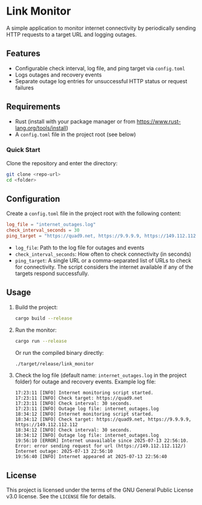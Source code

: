 # Link Monitor

A simple application to monitor internet connectivity by periodically sending HTTP requests to a target URL and logging outages.

## Features

- Configurable check interval, log file, and ping target via `config.toml`
- Logs outages and recovery events
- Separate outage log entries for unsuccessful HTTP status or request failures

## Requirements

- Rust (install with your package manager or from <https://www.rust-lang.org/tools/install>)
- A `config.toml` file in the project root (see below)

### Quick Start

Clone the repository and enter the directory:

```bash
git clone <repo-url>
cd <folder>
```

## Configuration

Create a `config.toml` file in the project root with the following content:

```toml
log_file = "internet_outages.log"
check_interval_seconds = 30
ping_target = "https://quad9.net, https://9.9.9.9, https://149.112.112.112"
```

- `log_file`: Path to the log file for outages and events
- `check_interval_seconds`: How often to check connectivity (in seconds)
- `ping_target`: A single URL or a comma-separated list of URLs to check for connectivity. The script considers the internet available if any of the targets respond successfully.

## Usage

1. Build the project:

   ```bash
   cargo build --release
   ```

2. Run the monitor:

   ```bash
   cargo run --release
   ```

   Or run the compiled binary directly:

   ```bash
   ./target/release/link_monitor
   ```

3. Check the log file (default name: `internet_outages.log` in the project folder) for outage and recovery events.
   Example log file:

   ```text
   17:23:11 [INFO] Internet monitoring script started.
   17:23:11 [INFO] Check target: https://quad9.net
   17:23:11 [INFO] Check interval: 30 seconds.
   17:23:11 [INFO] Outage log file: internet_outages.log
   18:34:12 [INFO] Internet monitoring script started.
   18:34:12 [INFO] Check target: https://quad9.net, https://9.9.9.9, https://149.112.112.112
   18:34:12 [INFO] Check interval: 30 seconds.
   18:34:12 [INFO] Outage log file: internet_outages.log
   19:56:10 [ERROR] Internet unavailable since 2025-07-13 22:56:10. Error: error sending request for url (https://149.112.112.112/)
   Internet outage: 2025-07-13 22:56:10
   19:56:40 [INFO] Internet appeared at 2025-07-13 22:56:40
   ```

## License

This project is licensed under the terms of the GNU General Public License v3.0 license. See the `LICENSE` file for details.

